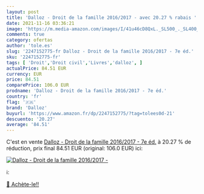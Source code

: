 ```yaml
---
layout: post
title: 'Dalloz - Droit de la famille 2016/2017 - avec 20.27 % rabais '
date: 2021-11-16 03:36:21
image: 'https://m.media-amazon.com/images/I/41u46cD8QxL._SL500_._SL400_.jpg'
comments: true
category: ofertas
author: 'tole.es'
slug: '2247152775-fr Dalloz - Droit de la famille 2016/2017 - 7e éd.'
sku: '2247152775-fr'
tags: [ 'Droit','Droit civil','Livres','dalloz', ]
actualPrice: 84.51 EUR
currency: EUR
price: 84.51
comparePrice: 106.0 EUR
prodname: 'Dalloz - Droit de la famille 2016/2017 - 7e éd.'
country: 'fr'
flag: '🇫🇷'
brand: 'Dalloz'
buyurl: 'https://www.amazon.fr/dp/2247152775/?tag=tolees0d-21'
descuento: '20.27'
average: '84.51'
---
```


C'est en vente [Dalloz - Droit de la famille 2016/2017 - 7e éd.](https://www.amazon.fr/dp/2247152775/?tag=tolees0d-21)  à  20.27 % de réduction, prix final  84.51 EUR (original: 106.0 EUR) ici:

[![Dalloz - Droit de la famille 2016/2017 -](https://m.media-amazon.com/images/I/41u46cD8QxL._SL500_._SL400_.jpg)](https://www.amazon.fr/dp/2247152775/?tag=tolees0d-21)

ℹ️:


[🛒 Achète-le!!](https://www.amazon.fr/dp/2247152775/?tag=tolees0d-21)
